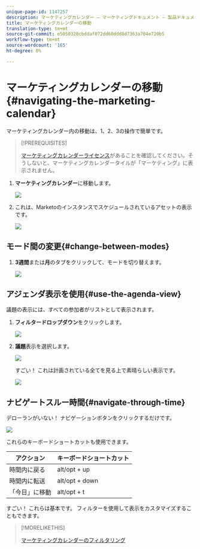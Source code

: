 ```yaml
---
unique-page-id: 1147257
description: マーケティングカレンダー — マーケティングドキュメント — 製品ドキュメントのナビゲーション
title: マーケティングカレンダーの移動
translation-type: tm+mt
source-git-commit: e5050328cbddaf072dd60ddd8d7363a704e720b5
workflow-type: tm+mt
source-wordcount: '165'
ht-degree: 0%

---
```



# マーケティングカレンダーの移動{#navigating-the-marketing-calendar}

マーケティングカレンダー内の移動は、1、2、3の操作で簡単です。

>[!PREREQUISITES]
>
>[マーケティングカレンダーライセンス](/help/marketo/product-docs/core-marketo-concepts/marketing-calendar/understanding-the-calendar/issue-revoke-a-marketing-calendar-license.md)があることを確認してください。そうしないと、マーケティングカレンダータイルが「マーケティング」に表示されません。

1. **マーケティングカレンダー**&#x200B;に移動します。

   ![](assets/2017-05-10-15-30-47.png)

1. これは、Marketoのインスタンスでスケジュールされているアセットの表示です。

   ![](assets/image2014-9-15-16-3a44-3a22.png)

## モード間の変更{#change-between-modes}

1. **3週間**&#x200B;または&#x200B;**月**&#x200B;のタブをクリックして、モードを切り替えます。

   ![](assets/image2014-9-15-16-3a46-3a16.png)

## アジェンダ表示を使用{#use-the-agenda-view}

議題の表示には、すべての参加者がリストとして表示されます。

1. **フィルタードロップダウン**&#x200B;をクリックします。

   ![](assets/image2014-9-26-10-3a29-3a6.png)

1. **議題**&#x200B;表示を選択します。

   ![](assets/image2014-9-26-10-3a29-3a36.png)

   すごい！ これは計画されている全てを見る上で素晴らしい表示です。

   ![](assets/image2014-9-26-10-3a30-3a9.png)

## ナビゲートスルー時間{#navigate-through-time}

デローランがいない！ ナビゲーションボタンをクリックするだけです。

![](assets/image2014-9-26-10-3a31-3a25.png)

これらのキーボードショートカットも使用できます。

| アクション | キーボードショートカット |
|---|---|
| 時間内に戻る | alt/opt + up |
| 時間内に転送 | alt/opt + down |
| 「今日」に移動 | alt/opt + t |

すごい！ これらは基本です。 フィルターを使用して表示をカスタマイズすることもできます。

>[!MORELIKETHIS]
>
>[マーケティングカレンダーのフィルタリング](/help/marketo/product-docs/core-marketo-concepts/marketing-calendar/working-with-the-calendar/filtering-the-marketing-calendar.md)
